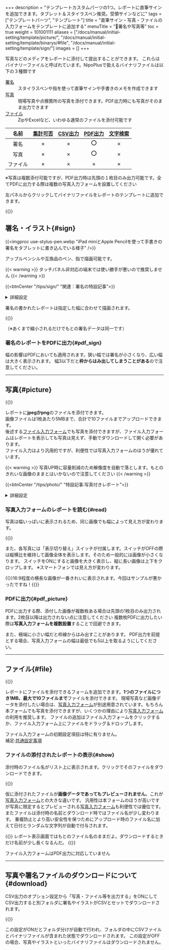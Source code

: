 +++
description = "テンプレートカスタムパーツの1つ。レポートに直筆サインを追加できます。タブレット＆スタイラスペン推奨。受領サインなどに"
tags = ["テンプレートパーツ", "テンプレート"]
title = "直筆サイン・写真・ファイルの入力フォームをテンプレートに追加する"
menuTitle = "🧩署名や写真等"
toc = true
weight = 101001111
aliases = ["/docs/manual/initial-setting/template/picture/", "/docs/manual/initial-setting/template/binarys/#file", "/docs/manual/initial-setting/template/sign/"]
images = []
+++

写真などのメディアをレポートに添付して提出することができます。
これらはバイナリーファイルと呼ばれています。NipoPlusで扱えるバイナリファイルは以下の３種類です

<dl class="basic">
<dt><a href="#sign">署名</a></dt>
<dd>スタイラスペンや指を使って直筆サインや手書きのメモを作成できます</dd>
<dt><a href="#picture">写真</a></dt>
<dd>現場写真や点検箇所の写真を添付できます。PDF出力時にも写真がそのまま出力できます</dd>
<dt><a href="#file">ファイル</a></dt>
<dd>ZipやExcelなど、いわゆる通常のファイルを添付可能です</dd>
</dl>



名前|[集計可否](/docs/manual/analytics/)|[CSV出力](/docs/manual/analytics/csv/)|[PDF出力](/docs/manual/read-report/pdf/)|[文字検索](/docs/manual/read-report/list/)|
|:---:|:---:|:---:|:---:|:---:|
|署名|✗|✗|⭕|✗|
|写真|✗|✗|⭕|✗|
|ファイル|✗|✗|✗|✗|

※写真は複数添付可能ですが、PDF出力時は先頭の１枚目のみ出力可能です。全てPDFに出力する際は複数の写真入力フォームを設置してください

左パネルからクリックしてバイナリファイルをレポートのテンプレートに追加できます。

{{<appscreen filename="add-binary" title="バイナリ関係の入力フォームをテンプレートに追加する">}}






## 署名・イラスト{#sign}

{{<imgproc use-stylus-pen.webp "iPad miniとApple Pencilを使って手書きの署名をタブレットに書き込んでいる様子" />}}


アップルペンシルや互換品のペン、指で描画可能です。


{{< warning >}}
タッチパネル非対応の端末では使い勝手が悪いので推奨しません
{{< /warning >}}



{{<btnCenter "/tips/sign/" "関連：署名の特設記事">}}



<details>
  <summary>詳細設定</summary>

<dl class="basic">
  <dt><a href="/tips/required/">入力必須</a></dt>
  <dd>これがONの場合、イラストが描画されていないとレポートの提出ができません</dd>
  <dt>キャンバスサイズ</dt>
  <dd>以下から選択します。<ul><li>署名サイズ</li><li>全画面サイズ</li></ul>全画面サイズでは色変え機能も利用可能です。</dd>
</dl>

補足:[共通設定事項](/docs/manual/initial-setting/template/make/#common_setting)


</details>


署名の書かれたレポートは指定した幅に合わせて描画されます。

{{<appscreen filename="sign-post" title="署名入力フォームを含んだレポートを受信したときの見え方">}}

（※あくまで縮小されるだけでもとの署名データは同一です）



### 署名のレポートをPDFに出力{#pdf_sign}

幅の影響はPDFにおいても適用されます。狭い幅では署名が小さくなり、広い幅は大きく表示されます。
幅3以下だと**枠からはみ出してしまうことがある**ので注意してください。


---

## 写真{#picture}

{{<appscreen filename="picture" msg="スマホで「パシャッ」 そのままレポートに添付" title="写真入力フォーム" fontsize="30px" alice="ok">}}


レポートに**jpegかpng**のファイルを添付できます。  
画像ファイルは1枚あたり5MBまで、合計で10ファイルまでアップロードできます。  
後述する[ファイル入力フォーム](#file)でも写真を添付できますが、ファイル入力フォームはレポートを表示しても写真は見えず、手動でダウンロードして開く必要があります。  
ファイル入力はより汎用的ですが、利便性では写真入力フォームのほうが優れています。


{{< warning >}}
写真UP時に容量削減のため解像度を自動で落とします。もとのきれいな画像のままとはいかないので注意してください
{{< /warning >}}


{{<btnCenter "/tips/photo/" "特設記事:写真付きレポート">}}


<details>
  <summary>詳細設定</summary>


<dl class="basic">
  <dt><a href="/tips/required/">入力必須</a></dt>
  <dd>これがONの場合、ファイルが添付されていない場合レポートの提出ができなくなります</dd>
  <dt>初期値</dt>
  <dd>レポートの新規作成時に値をセットしたい場合は数値を入力してください。不要の場合は空欄にしておきます</dd>
</dl>

補足:[共通設定事項](/docs/manual/initial-setting/template/make/#common_setting)

</details>




### 写真入力フォームのレポートを読む{#read}

写真は幅いっぱいに表示されるため、同じ画像でも幅によって見え方が変わります。

{{<appscreen filename="posted1" title="レポート表示画面。写真はテンプレートの指定した幅にあわせて拡大されるため、同じ画像でも表示倍率が異なることがある">}}

また、各写真には「表示切り替え」スイッチが付属します。スイッチがOFFの際は縦横比を維持して画像全体を表示します。そのため一般的には画像が小さくなります。
スイッチをONにすると画像を大きく表示し、縦に長い画像は上下をクロップします。
※スマートフォンでは見え方が変わります。

{{<alice pos="right" icon="default">}}16:9程度の横長な画像が一番きれいに表示されます。今回はサンプルが悪かったですね！{{</alice>}}



### PDFに出力{#pdf_picture}

PDFに出力する際、添付した画像が複数枚ある場合は先頭の1枚目のみ出力されます。2枚目以降は出力されない点に注意してください
複数枚PDFに出力したい際は**写真入力フォームを複数設置**することで回避できます。

また、極端に小さい幅だと枠線からはみ出すことがあります。
PDF出力を前提とする場合、写真入力フォームの幅は最低でも5以上を取るようにしてください。





---

## ファイル{#file}

{{<icatch filename="file" msg="ZipやPDFなど 各種ファイルを添付" title="ファイル入力フォーム" fontsize="30px" alice="ok">}}

レポートにファイルを添付できるフォームを追加できます。**1つのファイルにつき1MB、最大で10ファイルまで**ファイルを添付できます。
現場写真など画像データを添付したい場合は、[写真入力フォーム](/docs/manual/initial-setting/template/picture/)が別途用意されています。もちろん本フォームでも写真を添付できますが、いくつかの理由により[写真入力フォーム](/docs/manual/initial-setting/template/picture/)の利用を推奨します。
ファイルの追加はファイル入力フォームをクリックするか、ファイル入力フォーム上にファイルをドラッグ＆ドロップします。


ファイル入力フォームの初期設定項目は特に有りません。  
補足:[共通設定事項](/docs/manual/initial-setting/template/make/#common_setting)



### ファイルの添付されたレポートの表示{#show}

添付時のファイル名がリスト上に表示されます。クリックでそのファイルをダウンロードできます。

{{<appscreen filename="file-post" title="添付されたファイルはクリックしてローカルにダウンロードして使用できます。">}}

仮に添付されたファイルが**画像データであってもプレビューされません**。これが[写真入力フォーム](/docs/manual/initial-setting/template/picture/)との大きな違いです。
汎用性は本フォームのほうが高いですが写真に限定するとプレビューされる[写真入力フォーム](/docs/manual/initial-setting/template/picture/)も利便性では優位です。
またファイルは添付時の名前とダウンロード時ではファイル名が少し変わります。
重複防止とより高い安全性を保つためにアップロード時のファイル名に加えて日付とランダムな文字列が自動で付与されます。

{{<alice pos="right" icon="shield">}}
レポート表示画面ではもとのファイル名のままだよ。ダウンロードするときだけ名前が少し長くなるんだ。
{{</alice>}}



ファイル入力フォームはPDF出力に対応していません


---

## 写真や署名ファイルのダウンロードについて{#download}

CSV出力のオプション設定から「写真・ファイル等を出力する」をONにしてCSV出力すると別フォルダに署名やイラストがCSVとセットでダウンロードされます。

{{<appscreen filename="file-download" title="バイナリファイルを一括ダウンロード">}}

この設定がONだとフォルダ分けが自動で行われ、フォルダの中にCSVファイルとバイナリファイルが含まれた状態でダウンロードされます。
この設定がOFFの場合、写真やイラストといったバイナリファイルはダウンロードされません。